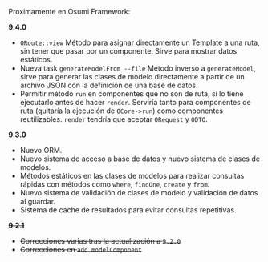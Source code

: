 Proximamente en Osumi Framework:

**9.4.0**

* `ORoute::view` Método para asignar directamente un Template a una ruta, sin tener que pasar por un componente. Sirve para mostrar datos estáticos.
* Nueva task `generateModelFrom --file` Método inverso a `generateModel`, sirve para generar las clases de modelo directamente a partir de un archivo JSON con la definición de una base de datos.
* Permitir método `run` en componentes que no son de ruta, si lo tiene ejecutarlo antes de hacer `render`. Serviría tanto para componentes de ruta (quitaría la ejecución de `OCore->run`) como componentes reutilizables. `render` tendría que aceptar `ORequest` y `ODTO`.

**9.3.0**

* Nuevo ORM.
* Nuevo sistema de acceso a base de datos y nuevo sistema de clases de modelos.
* Métodos estáticos en las clases de modelos para realizar consultas rápidas con métodos como `where`, `findOne`, `create` y `from`.
* Nuevo sistema de validación de clases de modelo y validación de datos al guardar.
* Sistema de cache de resultados para evitar consultas repetitivas.

**~~9.2.1~~**

* ~~Correcciones varias tras la actualización a `9.2.0`~~
* ~~Correcciones en `add modelComponent`~~
